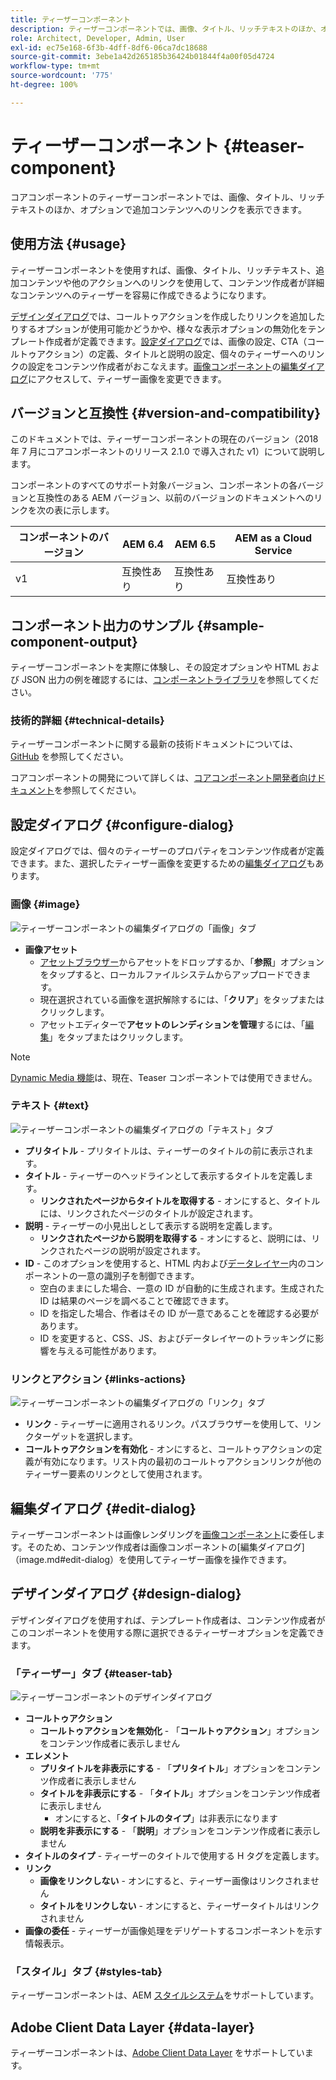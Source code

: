 ```yaml
---
title: ティーザーコンポーネント
description: ティーザーコンポーネントでは、画像、タイトル、リッチテキストのほか、オプションで追加コンテンツへのリンクを表示できます。
role: Architect, Developer, Admin, User
exl-id: ec75e168-6f3b-4dff-8df6-06ca7dc18688
source-git-commit: 3ebe1a42d265185b36424b01844f4a00f05d4724
workflow-type: tm+mt
source-wordcount: '775'
ht-degree: 100%

---
```


# ティーザーコンポーネント {#teaser-component}

コアコンポーネントのティーザーコンポーネントでは、画像、タイトル、リッチテキストのほか、オプションで追加コンテンツへのリンクを表示できます。

## 使用方法 {#usage}

ティーザーコンポーネントを使用すれば、画像、タイトル、リッチテキスト、追加コンテンツや他のアクションへのリンクを使用して、コンテンツ作成者が詳細なコンテンツへのティーザーを容易に作成できるようになります。

[デザインダイアログ](#design-dialog)では、コールトゥアクションを作成したりリンクを追加したりするオプションが使用可能かどうかや、様々な表示オプションの無効化をテンプレート作成者が定義できます。[設定ダイアログ](#configure-dialog)では、画像の設定、CTA（コールトゥアクション）の定義、タイトルと説明の設定、個々のティーザーへのリンクの設定をコンテンツ作成者がおこなえます。[画像コンポーネント](image.md)の[編集ダイアログ](image.md#edit-dialog)にアクセスして、ティーザー画像を変更できます。

## バージョンと互換性 {#version-and-compatibility}

このドキュメントでは、ティーザーコンポーネントの現在のバージョン（2018 年 7 月にコアコンポーネントのリリース 2.1.0 で導入された v1）について説明します。

コンポーネントのすべてのサポート対象バージョン、コンポーネントの各バージョンと互換性のある AEM バージョン、以前のバージョンのドキュメントへのリンクを次の表に示します。

| コンポーネントのバージョン | AEM 6.4 | AEM 6.5 | AEM as a Cloud Service |
|---|---|---|---|
| v1 | 互換性あり | 互換性あり | 互換性あり |

## コンポーネント出力のサンプル {#sample-component-output}

ティーザーコンポーネントを実際に体験し、その設定オプションや HTML および JSON 出力の例を確認するには、[コンポーネントライブラリ](https://adobe.com/go/aem_cmp_library_teaser_jp)を参照してください。

### 技術的詳細 {#technical-details}

ティーザーコンポーネントに関する最新の技術ドキュメントについては、[GitHub](https://adobe.com/go/aem_cmp_tech_teaser_v1_jp) を参照してください。

コアコンポーネントの開発について詳しくは、[コアコンポーネント開発者向けドキュメント](/help/developing/overview.md)を参照してください。

## 設定ダイアログ {#configure-dialog}

設定ダイアログでは、個々のティーザーのプロパティをコンテンツ作成者が定義できます。また、選択したティーザー画像を変更するための[編集ダイアログ](#edit-dialog)もあります。

### 画像 {#image}

![ティーザーコンポーネントの編集ダイアログの「画像」タブ](/help/assets/teaser-edit-image.png)

* **画像アセット**
   * [アセットブラウザー](https://docs.adobe.com/content/help/ja-JP/experience-manager-cloud-service/sites/authoring/fundamentals/environment-tools.html)からアセットをドロップするか、「**参照**」オプションをタップすると、ローカルファイルシステムからアップロードできます。
   * 現在選択されている画像を選択解除するには、「**クリア**」をタップまたはクリックします。
   * アセットエディターで&#x200B;**アセットのレンディションを管理**&#x200B;するには、「[編集](https://docs.adobe.com/content/help/ja-JP/experience-manager-cloud-service/assets/manage/manage-digital-assets.html)」をタップまたはクリックします。

>[!NOTE]
>
>[Dynamic Media 機能](image.md#dynamic-media)は、現在、Teaser コンポーネントでは使用できません。

### テキスト {#text}

![ティーザーコンポーネントの編集ダイアログの「テキスト」タブ](/help/assets/teaser-edit-text.png)

* **プリタイトル** - プリタイトルは、ティーザーのタイトルの前に表示されます。
* **タイトル** - ティーザーのヘッドラインとして表示するタイトルを定義します。
   * **リンクされたページからタイトルを取得する** - オンにすると、タイトルには、リンクされたページのタイトルが設定されます。
* **説明** - ティーザーの小見出しとして表示する説明を定義します。
   * **リンクされたページから説明を取得する** - オンにすると、説明には、リンクされたページの説明が設定されます。
* **ID** - このオプションを使用すると、HTML 内および[データレイヤー](/help/developing/data-layer/overview.md)内のコンポーネントの一意の識別子を制御できます。
   * 空白のままにした場合、一意の ID が自動的に生成されます。生成された ID は結果のページを調べることで確認できます。
   * ID を指定した場合、作者はその ID が一意であることを確認する必要があります。
   * ID を変更すると、CSS、JS、およびデータレイヤーのトラッキングに影響を与える可能性があります。

### リンクとアクション {#links-actions}

![ティーザーコンポーネントの編集ダイアログの「リンク」タブ](/help/assets/teaser-edit-link.png)

* **リンク** - ティーザーに適用されるリンク。パスブラウザーを使用して、リンクターゲットを選択します。
* **コールトゥアクションを有効化** - オンにすると、コールトゥアクションの定義が有効になります。リスト内の最初のコールトゥアクションリンクが他のティーザー要素のリンクとして使用されます。

## 編集ダイアログ {#edit-dialog}

ティーザーコンポーネントは画像レンダリングを[画像コンポーネント](image.md)に委任します。そのため、コンテンツ作成者は画像コンポーネントの[編集ダイアログ]（image.md#edit-dialog）を使用してティーザー画像を操作できます。

## デザインダイアログ {#design-dialog}

デザインダイアログを使用すれば、テンプレート作成者は、コンテンツ作成者がこのコンポーネントを使用する際に選択できるティーザーオプションを定義できます。

### 「ティーザー」タブ  {#teaser-tab}

![ティーザーコンポーネントのデザインダイアログ](/help/assets/teaser-design.png)

* **コールトゥアクション**
   * **コールトゥアクションを無効化** - 「**コールトゥアクション**」オプションをコンテンツ作成者に表示しません
* **エレメント**
   * **プリタイトルを非表示にする** - 「**プリタイトル**」オプションをコンテンツ作成者に表示しません
   * **タイトルを非表示にする** - 「**タイトル**」オプションをコンテンツ作成者に表示しません
      * オンにすると、「**タイトルのタイプ**」は非表示になります
   * **説明を非表示にする** - 「**説明**」オプションをコンテンツ作成者に表示しません
* **タイトルのタイプ** - ティーザーのタイトルで使用する H タグを定義します。
* **リンク**
   * **画像をリンクしない** - オンにすると、ティーザー画像はリンクされません
   * **タイトルをリンクしない** - オンにすると、ティーザータイトルはリンクされません
* **画像の委任** - ティーザーが画像処理をデリゲートするコンポーネントを示す情報表示。

### 「スタイル」タブ  {#styles-tab}

ティーザーコンポーネントは、AEM [スタイルシステム](/help/get-started/authoring.md#component-styling)をサポートしています。

## Adobe Client Data Layer {#data-layer}

ティーザーコンポーネントは、[Adobe Client Data Layer](/help/developing/data-layer/overview.md) をサポートしています。
